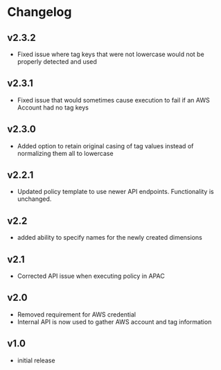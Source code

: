 # Changelog

## v2.3.2

- Fixed issue where tag keys that were not lowercase would not be properly detected and used

## v2.3.1

- Fixed issue that would sometimes cause execution to fail if an AWS Account had no tag keys

## v2.3.0

- Added option to retain original casing of tag values instead of normalizing them all to lowercase

## v2.2.1

- Updated policy template to use newer API endpoints. Functionality is unchanged.

## v2.2

- added ability to specify names for the newly created dimensions

## v2.1

- Corrected API issue when executing policy in APAC

## v2.0

- Removed requirement for AWS credential
- Internal API is now used to gather AWS account and tag information

## v1.0

- initial release
